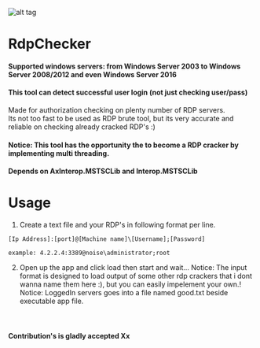![alt tag](https://raw.githubusercontent.com/n0ise9914/RdpChecker/master/RdpChecker/screenshot/image.png)
# RdpChecker
#### Supported windows servers: from Windows Server 2003 to Windows Server 2008/2012 and even Windows Server 2016
#### This tool can detect successful user login (not just checking user/pass)
Made for authorization checking on plenty number of RDP servers.<br/>
Its not too fast to be used as RDP brute tool, but its very accurate and reliable on checking already cracked RDP's :)<br/>
#### Notice: This tool has the opportunity the to become a RDP cracker by implementing multi threading.<br/>
#### Depends on AxInterop.MSTSCLib and Interop.MSTSCLib

# Usage
1. Create a text file and your RDP's in following format per line.<br/>
```
[Ip Address]:[port]@[Machine name]\[Username];[Password]

example: 4.2.2.4:3389@noise\administrator;root
```
2. Open up the app and click load then start and wait...
Notice: The input format is designed to load output of some other rdp crackers that i dont wanna name them here :), but you can easily impelement your own.!<br/>
Notice: LoggedIn servers goes into a file named good.txt beside executable app file.<br/>
<br/><br/>
#### Contribution's is gladly accepted Xx